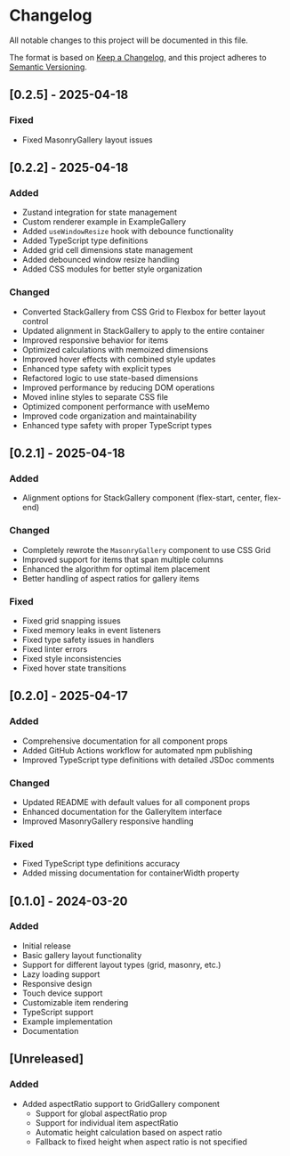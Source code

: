 # Changelog

All notable changes to this project will be documented in this file.

The format is based on [Keep a Changelog](https://keepachangelog.com/en/1.0.0/),
and this project adheres to [Semantic Versioning](https://semver.org/spec/v2.0.0.html).

## [0.2.5] - 2025-04-18

### Fixed
- Fixed MasonryGallery layout issues


## [0.2.2] - 2025-04-18

### Added
- Zustand integration for state management
- Custom renderer example in ExampleGallery
- Added `useWindowResize` hook with debounce functionality
- Added TypeScript type definitions
- Added grid cell dimensions state management
- Added debounced window resize handling
- Added CSS modules for better style organization

### Changed
- Converted StackGallery from CSS Grid to Flexbox for better layout control
- Updated alignment in StackGallery to apply to the entire container
- Improved responsive behavior for items
- Optimized calculations with memoized dimensions
- Improved hover effects with combined style updates
- Enhanced type safety with explicit types
- Refactored logic to use state-based dimensions
- Improved performance by reducing DOM operations
- Moved inline styles to separate CSS file
- Optimized component performance with useMemo
- Improved code organization and maintainability
- Enhanced type safety with proper TypeScript types

## [0.2.1] - 2025-04-18

### Added
- Alignment options for StackGallery component (flex-start, center, flex-end)

### Changed
- Completely rewrote the `MasonryGallery` component to use CSS Grid
- Improved support for items that span multiple columns
- Enhanced the algorithm for optimal item placement
- Better handling of aspect ratios for gallery items

### Fixed
- Fixed grid snapping issues
- Fixed memory leaks in event listeners
- Fixed type safety issues in handlers
- Fixed linter errors
- Fixed style inconsistencies
- Fixed hover state transitions

## [0.2.0] - 2025-04-17

### Added
- Comprehensive documentation for all component props
- Added GitHub Actions workflow for automated npm publishing
- Improved TypeScript type definitions with detailed JSDoc comments

### Changed
- Updated README with default values for all component props
- Enhanced documentation for the GalleryItem interface
- Improved MasonryGallery responsive handling

### Fixed
- Fixed TypeScript type definitions accuracy
- Added missing documentation for containerWidth property

## [0.1.0] - 2024-03-20

### Added
- Initial release
- Basic gallery layout functionality
- Support for different layout types (grid, masonry, etc.)
- Lazy loading support
- Responsive design
- Touch device support
- Customizable item rendering
- TypeScript support
- Example implementation
- Documentation

## [Unreleased]

### Added
- Added aspectRatio support to GridGallery component
  - Support for global aspectRatio prop
  - Support for individual item aspectRatio
  - Automatic height calculation based on aspect ratio
  - Fallback to fixed height when aspect ratio is not specified 